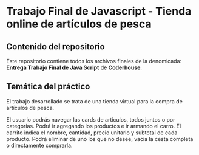 # Trabajo Final de Javascript - Tienda online de artículos de pesca

## Contenido del repositorio
Este repositorio contiene todos los archivos finales de la denomicada: **Entrega Trabajo Final de Java Script** de **Coderhouse**. 

## Temática del práctico
El trabajo desarrollado se trata de una tienda virtual para la compra de artículos de pesca.

El usuario podrás navegar las cards de artículos, todos juntos o por categorías.
Podrá ir agregando los productos e ir armando el carro.
El carrito indica el nombre, cantidad, precio unitario y subtotal de cada producto.
Podrá eliminar de uno los que no desee, vacia la cesta completa o directamente comprarla.
